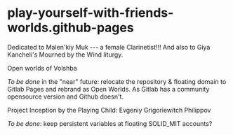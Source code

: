 # play-yourself-with-friends-worlds.github-pages
Dedicated to Malen'kiy Muk --- a female Clarinetist!!! And also to Giya Kancheli's Mourned by the Wind liturgy.

Open worlds of Volshba

*To be done* in the "near" future: relocate the repository & floating domain to Gitlab Pages and rebrand as Open Worlds. As Gitlab has a community opensource version and Github doesn't.

Project Inception by the Playing Child: Evgeniy Grigoriewitch Philippov

*To be done*: keep persistent variables at floating SOLID_MIT accounts?
